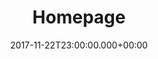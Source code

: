 ---
layout: blocks
title: Homepage
date: 2017-11-22T23:00:00.000+00:00
page_sections:
  - template: navigation-header-w-button
    block: header-2
    logo: "/uploads/2018/06/21/portfolio_lg.jpg"
    navigation:
      - link: "/"
        link_text: Intro
      - link: "#swap"
        link_text: Profile
      - link: "#customize"
        link_text: Project
      - link: "#responsive"
        link_text: Interest
      - link: "#blocks"
        link_text: Fork
    cta:
      url: https://github.com/wldud01
      button_text: My Git
  - template: hero-banner-w-image
    block: hero-2
    slug: Intro
    headline: Hello! <br><strong><small>I am</small><br>" Creator "</strong>
    content:
      Creator is a someone who creates new contents.<br>
      I want to complete my own contents in my field.
    cta:
      enabled: true
      url: https://github.com/wldud01
      button_text: "Start "
    image:
      image: "/uploads/2018/06/21/Intro_p2.png"
      alt_text: Product Shot
    background_image: "/uploads/2018/06/21/background.png"
  - template: content-feature
    block: feature-1
    media_alignment: Left
    slug: Profile
    headline:
     <strong>My Profile<span class="light">&nbsp;</span></strong><br>
            <span class="light">&nbsp;&nbsp;&nbsp;&nbsp; " Who am I? "</span>
    content:
         <p>
            <ul>
              <li> Name - 윤지영 </li>
              <li> Major - 컴퓨터공학전공</li>
              <li> Grade - 3</li>
            </ul><br>
          </p><hr>
          <p><br>
            <h2><span class="light"><strong>Language Experienced<span class="light">&nbsp;                    </span></strong><br></h2>
            <ul><br>
              <li>Html</li><div class="progress-bar"><div class="Hprogress"></div></div>
              <li>CSS</li><div class="progress-bar"><div class="Cprogress"></div></div>
              <li>Javascript</li><div class="progress-bar"><div class="Sprogress"></div></div>
              <li>Java</li><div class="progress-bar"><div class="Jprogress"></div></div>
              <li>React</li><div class="progress-bar"><div class="Rprogress"></div></div>
            </ul><br>
          </p>
    media:
      image: "/uploads/2018/06/21/profile_me.jpg"
      alt_text: uBuild Blocks Mock-Up
  - template: content-feature
    block: feature-1
    media_alignment: Right
    slug: Project
    headline:
      <strong>Customize Blocks</strong><span class="light">&nbsp;to make quick
      edits throughout your new site</span>
    content:
      Each block comes with custom Front Matter that can be edited in
      Forestry CMS.
    media:
      image: "/uploads/2018/06/21/edit.gif"
      alt_text: Customize Blocks
  - template: 1-column-text
    block: one-column-1
    slug: Interest
    headline: 16 Fully Responsive Design Blocks
    content: |
      The Design Blocks can be used without Forestry but to harness the power
      of Blocks we recommend using <a href="https://forestry.io">Forestry</a>. Once the site is imported you can immediately
      create new sites and make them fully customizable.
  - template: full-width-media-element
    block: media-1
    image: "/uploads/2018/06/21/theme.png"
    caption: All Available Blocks
    slug: Fork
  - template: detail-content
    block: text-1
    headline: Steps to Build a Site!
    content:
      <p>uBuild is an open-source Jekyll based demo that doubles as a builder tool inside the Forestry content manager.</p><ol><li><p><a href="https://app.forestry.io/quick-start?repo=forestryio/ubuild-jekyll&provider=github&engine=jekyll">Import this demo in Forestry</a>.</p></li><li><p>Read <a href="https://forestry.io/blog/ubuild-a-new-theme-for-static-sites-using-blocks/">our
      article</a> and create your own Blocks.</p></li><li><p>Add and customize the available Blocks and preview them as you go along.</p></li></ol>
  - template: simple-footer
    block: footer-1
    content: Made with ❤︎ in Canada
---